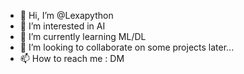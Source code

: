 - 👋 Hi, I’m @Lexapython
- 👀 I’m interested in AI
- 🌱 I’m currently learning ML/DL
- 💞️ I’m looking to collaborate on some projects later...
- 📫 How to reach me : DM

<!---
Lexapython/Lexapython is a ✨ special ✨ repository because its `README.md` (this file) appears on your GitHub profile.
You can click the Preview link to take a look at your changes.
--->
